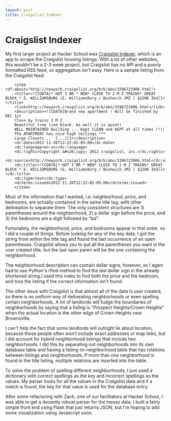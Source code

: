 ```yaml
---
layout: post
title: Craigslist Indexer
---
```


Craigslist Indexer
=====

My first larger project at Hacker School was [Craigslist Indexer][1], which is an app to scrape the Craigslist housing listings.  With a lot of other websites, this wouldn't be a 2-3 week project, but Craigslist has no API and a poorly formatted RSS feed, so aggregation isn't easy.  Here is a sample listing from the Craigslist feed:

[1]: http://github.com/swoopej/cl_indexer "Craigslist Indexer"

```
    <item rdf:about="http://newyork.craigslist.org/brk/abo/3396723906.html">
    <title><![CDATA[* HOT 3 BR * NEW* CLOSE TO J M Z TRAINS* GREAT BLOCK * E. WILLIAMSBURG (E. WilliamsBurg / Bushwick JMZ ) $2200 3bd]]></title>
    <link>http://newyork.craigslist.org/brk/abo/3396723906.html</link>
    <description><![CDATA[Brand new apartment ! Will be finished by DEC 1st 
    Close by trains J M Z 
    Beautiful tree line block. As well it is quiet! 
    WELL MAINTAINED building ... Kept CLEAN and KEPT at all times !!!! 
    The APARTMENT has nice high ceilings *** 
    Large Closets ..  [...]]]></description>
    <dc:date>2012-11-26T12:22:02-05:00</dc:date>
    <dc:language>en-us</dc:language>
    <dc:rights>Copyright &#x26;copy; 2012 craigslist, inc.</dc:rights>
    <dc:source>http://newyork.craigslist.org/brk/abo/3396723906.html</dc:source>
    <dc:title><![CDATA[* HOT 3 BR * NEW* CLOSE TO J M Z TRAINS* GREAT BLOCK * E. WILLIAMSBURG (E. WilliamsBurg / Bushwick JMZ ) $2200 3bd]]></dc:title>
    <dc:type>text</dc:type>
    <dcterms:issued>2012-11-26T12:22:02-05:00</dcterms:issued>
    </item>
```

Most of the information that I wanted, i.e. neighborhood, price, and bedrooms, are actually contained in the same title tag, with other delineation to separate them.  The only consistent structures are 1) parentheses around the neighborhood, 2) a dollar sign before the price, and 3) the bedrooms are a digit followed by "bd".

Fortunately, the neighborhood, price, and bedrooms appear in that order, so I did a couple of things.  Before looking for any of the key data, I got the string from within the title tag and found the last occurrence of an open parentheses.  Craigslist allows you to put all the parentheses you want in the user created title, but the last open paren will be the one containing the neighborhood.

The neighborhood description can contain dollar signs, however, so I again had to use Python's rfind method to find the last dollar sign in the already shortened string.I used this index to find both the price and the bedroom, and toss the listing if the correct information isn't found.

The other issue with Craigslist is that almost all of the data is user created, so there is no uniform way of delineating neighborhoods or even spelling certain neighborhoods.  A lot of landlords will fudge the boundaries of neighborhoods by saying that a listing is "Prospect Heights/Crown Heights" when the actual location is the other edge of Crown Heights near Brownsville.  

I can't help the fact that some landlords will outright lie about location, because those people often won't include exact addresses or map links, but I did account for hybrid neighborhood listings that include two neighborhoods.  I did this by separating out neighborhoods into its own database table and having a listing-to-neighborhood table that has relations between listings and neighborhoods.  If more than one neighborhood is found in the title listing, multiple relations are inserted into the table.

To solve the problem of spelling different neighborhoods, I just used a dictionary with correct spellings as the key and incorrect spellings as the values.  My parser looks for all the values in the Craigslist data and if a match is found, the key for that value is used for the database entry.  

After some refactoring with Zach, one of our facilitators at Hacker School, I was able to get a decently robust parser for the messy data.  I built a fairly simple front end using Flask that just returns JSON, but I'm hoping to add some visualization using Javascript soon.
